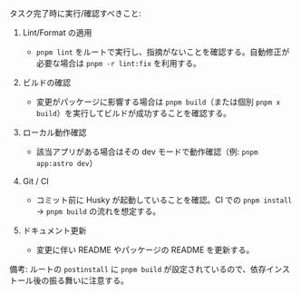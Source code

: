 タスク完了時に実行/確認すべきこと:

1. Lint/Format の適用
   - `pnpm lint` をルートで実行し、指摘がないことを確認する。自動修正が必要な場合は `pnpm -r lint:fix` を利用する。

2. ビルドの確認
   - 変更がパッケージに影響する場合は `pnpm build`（または個別 `pnpm x build`）を実行してビルドが成功することを確認する。

3. ローカル動作確認
   - 該当アプリがある場合はその dev モードで動作確認（例: `pnpm app:astro dev`）

4. Git / CI
   - コミット前に Husky が起動していることを確認。CI での `pnpm install` → `pnpm build` の流れを想定する。

5. ドキュメント更新
   - 変更に伴い README やパッケージの README を更新する。

備考: ルートの `postinstall` に `pnpm build` が設定されているので、依存インストール後の振る舞いに注意する。
